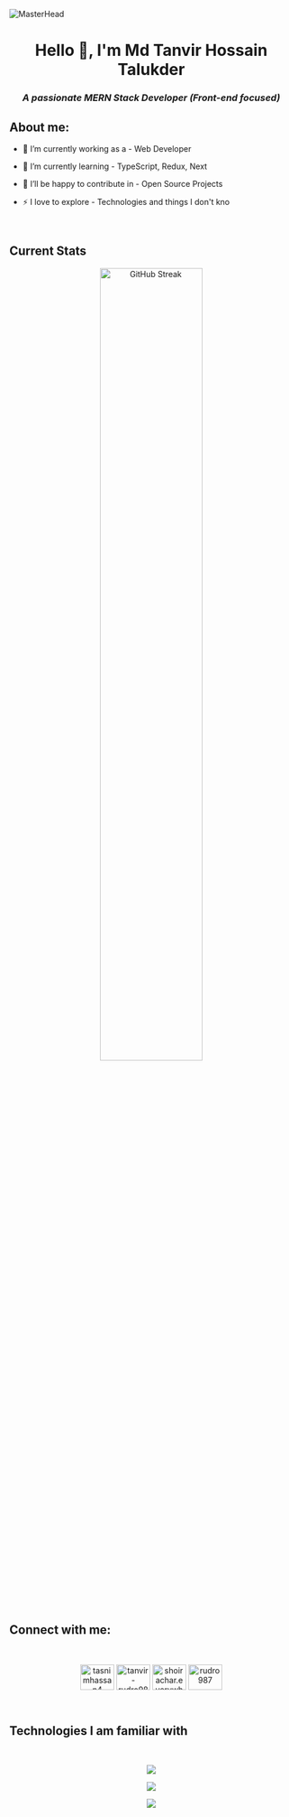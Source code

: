 ![MasterHead](https://im5.ezgif.com/tmp/ezgif-5-3b09365429.gif)

<h1 align="center">Hello 👋, I'm Md Tanvir Hossain Talukder</h1>
<i><h3 align="center">A passionate MERN Stack Developer (Front-end focused)</h3></i>

<h2 align="left">About me:</h2>

- 🔭 I’m currently working as a - Web Developer

- 🌱 I’m currently learning - TypeScript, Redux, Next

- 🤝 I’ll be happy to contribute in - Open Source Projects

- ⚡ I love to explore - Technologies and things I don't kno

<br>

<h2 align="left">Current Stats</h2>
<p align="center">
<a href="https://camo.githubusercontent.com/746cd26f87e70c7…d733d343643324342267374726f6b653d4646464635353030" target="_blank" rel="noopener noreferrer nofollow"><img width="60%" style="max-width: 100%" src="https://github-readme-streak-stats.herokuapp.com?user=rudro987&theme=transparent&hide_border=true&border_radius=0&ring=7752FE&fire=7752FE&sideLabels=46C2CB&dates=FFFFFF&currStreakLabel=7752FE&currStreakNum=7752FE&sideNums=46C2CB&stroke=FFFF5500" alt="GitHub Streak" /></a>
</p>

<br>

<h2 align="left">Connect with me:</h2>
<br>
<p align="center">
<a href="https://twitter.com/tasnimhassan4" target="blank"><img align="center" src="https://raw.githubusercontent.com/rahuldkjain/github-profile-readme-generator/master/src/images/icons/Social/twitter.svg" alt="tasnimhassan4" height="45" width="60" /></a>
<a href="https://linkedin.com/in/tanvir-rudro987" target="blank"><img align="center" src="https://raw.githubusercontent.com/rahuldkjain/github-profile-readme-generator/master/src/images/icons/Social/linked-in-alt.svg" alt="tanvir-rudro987" height="45" width="60" /></a>
<a href="https://fb.com/shoirachar.everywhere" target="blank"><img align="center" src="https://raw.githubusercontent.com/rahuldkjain/github-profile-readme-generator/master/src/images/icons/Social/facebook.svg" alt="shoirachar.everywhere" height="45" width="60" /></a>
<a href="https://www.hackerrank.com/rudro987" target="blank"><img align="center" src="https://raw.githubusercontent.com/rahuldkjain/github-profile-readme-generator/master/src/images/icons/Social/hackerrank.svg" alt="rudro987" height="45" width="60" /></a>
</p>

<br>

<h2 align="left">Technologies I am familiar with</h2>
<br>
<p align="center"> <a href="https://github.com/rudro987" target="_blank" rel="noreferrer"> <img src="https://skillicons.dev/icons?i=nodejs,express,react,mongodb" /> </a> </p>
<p align="center"> <a href="https://github.com/rudro987" target="_blank" rel="noreferrer"> <img src="https://skillicons.dev/icons?i=nextjs,tailwind,html,css" /> </a> </p>
<p align="center"> <a href="https://github.com/rudro987" target="_blank" rel="noreferrer"> <img src="https://skillicons.dev/icons?i=js,git" /> </a> </p>
